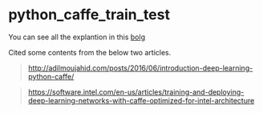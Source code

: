 # python_caffe_train_test


You can see all the explantion in this [bolg](http://blog.csdn.net/haluoluo211/article/details/77918156)



Cited some contents from the below two articles.

>http://adilmoujahid.com/posts/2016/06/introduction-deep-learning-python-caffe/

>https://software.intel.com/en-us/articles/training-and-deploying-deep-learning-networks-with-caffe-optimized-for-intel-architecture

